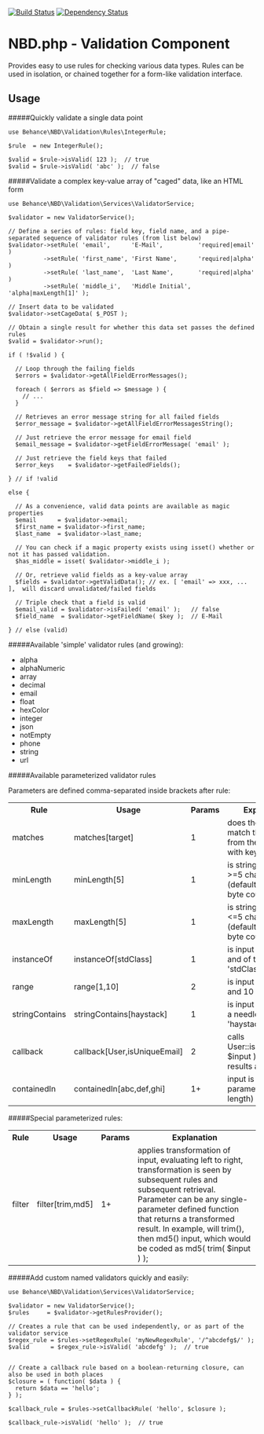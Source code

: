 [![Build Status](https://travis-ci.org/behance/nbd.php-validation.svg?branch=master)](https://travis-ci.org/behance/nbd.php-validation)
[![Dependency Status](https://www.versioneye.com/user/projects/5501eae54a10643473000581/badge.svg?style=flat)](https://www.versioneye.com/user/projects/5501eae54a10643473000581)

NBD.php - Validation Component
==============================

Provides easy to use rules for checking various data types. Rules can be used
in isolation, or chained together for a form-like validation interface.

Usage
-----

#####Quickly validate a single data point


```
use Behance\NBD\Validation\Rules\IntegerRule;

$rule  = new IntegerRule();

$valid = $rule->isValid( 123 );  // true
$valid = $rule->isValid( 'abc' );  // false
```


#####Validate a complex key-value array of "caged" data, like an HTML form


```
use Behance\NBD\Validation\Services\ValidatorService;

$validator = new ValidatorService();

// Define a series of rules: field key, field name, and a pipe-separated sequence of validator rules (from list below)
$validator->setRule( 'email',      'E-Mail',          'required|email' )
          ->setRule( 'first_name', 'First Name',      'required|alpha' )
          ->setRule( 'last_name',  'Last Name',       'required|alpha' )
          ->setRule( 'middle_i',   'Middle Initial',  'alpha|maxLength[1]' );

// Insert data to be validated
$validator->setCageData( $_POST );

// Obtain a single result for whether this data set passes the defined rules
$valid = $validator->run();

if ( !$valid ) {

  // Loop through the failing fields
  $errors = $validator->getAllFieldErrorMessages();

  foreach ( $errors as $field => $message ) {
    // ...
  }

  // Retrieves an error message string for all failed fields
  $error_message = $validator->getAllFieldErrorMessagesString();

  // Just retrieve the error message for email field
  $email_message = $validator->getFieldErrorMessage( 'email' );

  // Just retrieve the field keys that failed
  $error_keys    = $validator->getFailedFields();

} // if !valid

else {

  // As a convenience, valid data points are available as magic properties
  $email      = $validator->email;
  $first_name = $validator->first_name;
  $last_name  = $validator->last_name;

  // You can check if a magic property exists using isset() whether or not it has passed validation.
  $has_middle = isset( $validator->middle_i );

  // Or, retrieve valid fields as a key-value array
  $fields = $validator->getValidData(); // ex. [ 'email' => xxx, ... ],  will discard unvalidated/failed fields

  // Triple check that a field is valid
  $email_valid = $validator->isFailed( 'email' );   // false
  $field_name  = $validator->getFieldName( $key );  // E-Mail

} // else (valid)
```


#####Available 'simple' validator rules (and growing):


* alpha
* alphaNumeric
* array
* decimal
* email
* float
* hexColor
* integer
* json
* notEmpty
* phone
* string
* url


#####Available parameterized validator rules

Parameters are defined comma-separated inside brackets after rule:

<table>
<tr><th>Rule           </th><th>Usage                        </th><th>Params</th><th>Explanation</th></tr>
<tr><td>matches        </td><td>matches[target]              </td><td>1 </td><td>does the input match the value from the parameter with key 'target'</td></tr>
<tr><td>minLength      </td><td>minLength[5]                 </td><td>1 </td><td>is string input length >=5 characters (defaults UTF-8, not byte count)</td></tr>
<tr><td>maxLength      </td><td>maxLength[5]                 </td><td>1 </td><td>is string input length <=5 characters (defaults UTF-8, not byte count)</td></tr>
<tr><td>instanceOf     </td><td>instanceOf[stdClass]         </td><td>1 </td><td>is input an object and of type 'stdClass'</td></tr>
<tr><td>range          </td><td>range[1,10]                  </td><td>2 </td><td>is input between 1 and 10 (inclusive)</td></tr>
<tr><td>stringContains </td><td>stringContains[haystack]     </td><td>1 </td><td>is input a string and a needle for 'haystack'</td></tr>
<tr><td>callback       </td><td>callback[User,isUniqueEmail] </td><td>2 </td><td>calls User::isUniqueEmail( $input ), interprets results as a boolean</td></tr>
<tr><td>containedIn    </td><td>containedIn[abc,def,ghi]     </td><td>1+</td><td>input is in array of parameters (variable length)</td></tr>
</table>


#####Special parameterized rules:


<table>
<tr><th>Rule</th><th>Usage</th><th>Params</th><th>Explanation</th></tr>

<tr><td>filter</td><td>filter[trim,md5]</td><td>1+</td><td>applies transformation of input, evaluating left to right, transformation is seen by subsequent rules and subsequent retrieval. Parameter can be any single-parameter defined function that returns a transformed result. In example, will trim(), then md5() input, which would be coded as md5( trim( $input ) );</td></tr>

</table>


#####Add custom named validators quickly and easily:

```
use Behance\NBD\Validation\Services\ValidatorService;

$validator = new ValidatorService();
$rules     = $validator->getRulesProvider();

// Creates a rule that can be used independently, or as part of the validator service
$regex_rule = $rules->setRegexRule( 'myNewRegexRule', '/^abcdefg$/' );
$valid      = $regex_rule->isValid( 'abcdefg' );  // true


// Create a callback rule based on a boolean-returning closure, can also be used in both places
$closure = ( function( $data ) {
  return $data == 'hello';
} );

$callback_rule = $rules->setCallbackRule( 'hello', $closure );

$callback_rule->isValid( 'hello' );  // true
```
